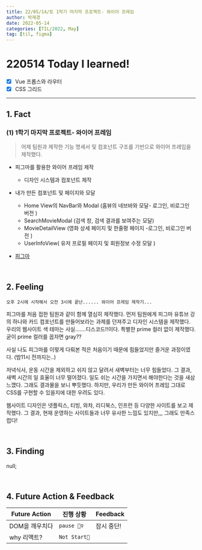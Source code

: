 ```yaml
---
title: 22/05/14/토 1학기 마지막 프로젝트- 와이어 프레임
author: 박재경
date: 2022-05-14
categories: [TIL/2022, May]
tag: [til, figma]
---
```


# 220514 Today I learned!

- [x]  Vue 프롭스와 라우터
- [x] CSS 그리드

---

## 1. Fact 

### (1) 1학기 마지막 프로젝트- 와이어 프레임

> 어제 팀원과 제작한 기능 명세서 및 컴포넌트 구조를 기반으로 와이어 프레임을 제작했다.

- 피그마를 활용한 와이어 프레임 제작
  - 디자인 시스템과 컴포넌트 제작
- 내가 만든 컴포넌트 및 페이지와 모달 
  - Home View의 NavBar와 Modal (홈뷰의 네브바와 모달- 로그인, 비로그인 버전 )
  - SearchMovieModal (검색 창, 검색 결과를 보여주는 모달)
  - MovieDetailView (영화 상세 페이지 및 한줄평 페이지 -로그인, 비로그인 버전 )
  - UserInfoView( 유저 프로필 페이지 및 회원정보 수정 모달 )

- [피그마](https://www.figma.com/file/CqrSKHWMJg6BryWXfnyvXL/%EB%91%98%EC%BD%94%EC%BD%94-team-library?node-id=0%3A1)

<br>

## 2. Feeling

`오후 2시에 시작해서 오전 3시에 끝난...... 와이어 프레임 제작기...`

피그마를 처음 접한 팀원과 같이 함께 열심히 제작했다. 먼저 팀원에게 피그마 유튜브 강의 하나와 카드 컴포넌트를 만들어보라는 과제를 던져주고 디자인 시스템을 제작했다. 우리의 웹사이트 색 테마는 사실.......디스코드!!이다. 특별한 prime 컬러 없이 제작했다. 굳이 prime 컬러를 꼽자면 gray?? 

사실 나도 피그마를 이렇게 다뤄본 적은 처음이기 때문에 힘들었지만 즐거운 과정이였다. (밤11시 전까지는..)

저녁식사, 운동 시간을 제외하고 쉬지 않고 달려서 새벽부터는 너무 힘들었다. 그 결과, 새벽 시간의 일 효율이 너무 떨어졌다. 일도 쉬는 시간을 가지면서 해야한다는 것을 새삼 느꼈다. 그래도 결과물을 보니 뿌듯했다. 하지만, 우리가 만든 와이어 프레임 그대로 CSS를 구현할 수 있을지에 대한 우려도 있다. 

웹사이트 디자인은 넷플릭스, 티빙, 와챠, 리디북스, 인프런 등 다양한 사이트를 보고 제작했다. 그 결과, 현재 운영하는 사이트들과 너무 유사한 느낌도 있지만,,, 그래도 만족스럽다!

<br>

## 3. Finding 

null;

<br>

## 4. Future Action & Feedback

| Future Action  | 진행 상황    | Feedback   |
| -------------- | ------------ | ---------- |
| DOM을 깨우치다 | `pause 🤦‍♀️`   | 잠시 중단! |
| why 리액트?    | `Not Start🌙` |            |

<br>
